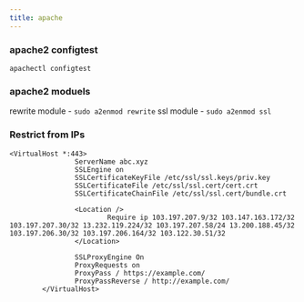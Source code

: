 ```yaml
---
title: apache
---
```



### apache2 configtest

```
apachectl configtest
```

### apache2 moduels

rewrite module - `sudo a2enmod rewrite`
ssl module - `sudo a2enmod ssl`

### Restrict from IPs

```
<VirtualHost *:443>
                ServerName abc.xyz
                SSLEngine on
                SSLCertificateKeyFile /etc/ssl/ssl.keys/priv.key
                SSLCertificateFile /etc/ssl/ssl.cert/cert.crt
                SSLCertificateChainFile /etc/ssl/ssl.cert/bundle.crt

                <Location />
                        Require ip 103.197.207.9/32 103.147.163.172/32 103.197.207.30/32 13.232.119.224/32 103.197.207.58/24 13.200.188.45/32 103.197.206.30/32 103.197.206.164/32 103.122.30.51/32
                </Location>

                SSLProxyEngine On
                ProxyRequests on
                ProxyPass / https://example.com/
                ProxyPassReverse / http://example.com/
        </VirtualHost>
```